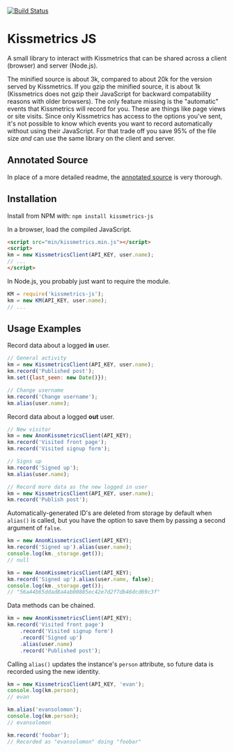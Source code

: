 [![Build Status](https://travis-ci.org/evansolomon/kissmetrics-js.png)](https://travis-ci.org/evansolomon/kissmetrics-js)

# Kissmetrics JS

A small library to interact with Kissmetrics that can be shared across a client (browser) and server (Node.js).

The minified source is about 3k, compared to about 20k for the version served by Kissmetrics. If you gzip the minified source, it is about 1k (Kissmetrics does not gzip their JavaScript for backward compatability reasons with older browsers). The only feature missing is the "automatic" events that Kissmetrics will record for you. These are things like page views or site visits. Since only Kissmetrics has access to the options you've sent, it's not possible to know which events you want to record automatically without using their JavaScript. For that trade off you save 95% of the file size *and* can use the same library on the client and server.

## Annotated Source

In place of a more detailed readme, the [annotated source](http://evansolomon.github.com/kissmetrics-js/) is very thorough.

## Installation

Install from NPM with: `npm install kissmetrics-js`

In a browser, load the compiled JavaScript.

```html
<script src="min/kissmetrics.min.js"></script>
<script>
km = new KissmetricsClient(API_KEY, user.name);
// ...
</script>
```

In Node.js, you probably just want to require the module.

```javascript
KM = require('kissmetrics-js');
km = new KM(API_KEY, user.name);
// ...
```

## Usage Examples

Record data about a logged **in** user.

```javascript
// General activity
km = new KissmetricsClient(API_KEY, user.name);
km.record('Published post');
km.set({last_seen: new Date()});

// Change username
km.record('Change username');
km.alias(user.name);
```


Record data about a logged **out** user.

```javascript
// New visitor
km = new AnonKissmetricsClient(API_KEY);
km.record('Visited front page');
km.record('Visited signup form');

// Signs up
km.record('Signed up');
km.alias(user.name);

// Record more data as the new logged in user
km = new KissmetricsClient(API_KEY, user.name);
km.record('Publish post');
```

Automatically-generated ID's are deleted from storage by default when `alias()` is called, but you have the option to save them by passing a second argument of `false`.

```javascript
km = new AnonKissmetricsClient(API_KEY);
km.record('Signed up').alias(user.name);
console.log(km._storage.get());
// null

km = new AnonKissmetricsClient(API_KEY);
km.record('Signed up').alias(user.name, false);
console.log(km._storage.get());
// "56a44b65ddad8a4ab00885ec42e7d2f7db46dcd69c3f"
```

Data methods can be chained.

```javascript
km = new AnonKissmetricsClient(API_KEY);
km.record('Visited front page')
	.record('Visited signup form')
	.record('Signed up')
	.alias(user.name)
	.record('Published post');
```

Calling `alias()` updates the instance's `person` attribute, so future data is recorded using the new identity.

```javascript
km = new KissmetricsClient(API_KEY, 'evan');
console.log(km.person);
// evan

km.alias('evansolomon');
console.log(km.person);
// evansolomon

km.record('foobar');
// Recorded as "evansolomon" doing "foobar"
```
